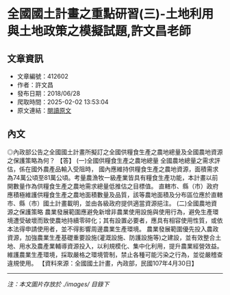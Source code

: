 # 全國國土計畫之重點研習(三)-土地利用與土地政策之模擬試題,許文昌老師

## 文章資訊
- 文章編號：412602
- 作者：許文昌
- 發布日期：2018/06/28
- 爬取時間：2025-02-02 13:53:04
- 原文連結：[閱讀原文](https://real-estate.get.com.tw/Columns/detail.aspx?no=412602)

## 內文
◎內政部公告之全國國土計畫所擬訂之全國供糧食生產之農地總量及全國農地資源之保護策略為何？
【答】
(一)全國供糧食生產之農地總量
全國農地總量之需求評估，係在國外農產品輸入受阻時， 國內應維持供糧食生產之農地資源，面積需求為74萬公頃至81萬公頃。考量農漁牧一級產業皆具有糧食生產功能，本計畫以前開數量作為供糧食生產之農地需求總量低推估之目標值。
直轄市、縣（市）政府應積極維護供糧食生產之農地面積數量及品質，該等農地面積及分布區位應於直轄市、縣（市）國土計畫載明，並由各級政府提供適當資源挹注。
(二)全國農地資源之保護策略
農業發展範圍應避免新增非農業使用設施與使用行為，避免生產環境遭受破壞而致使農地持續零碎化；其有設置必要者，應具有相容使用性質，或依本法得申請使用者，並不得影響周邊農業生產環境。
農業發展範圍優先投入農政資源，加強農業生產基礎重要設施(灌溉設施、防護設施等)之建設，並有效整合土地、用水及農產業輔導資源投入，以利規模化、集中化利用，提升農業經營效益。
維護農業生產環境，採取嚴格之環境管制，禁止各種可能污染之行為，並從嚴稽查違規使用。
【資料來源：全國國土計畫，內政部，民國107年4月30日】

---
*注：本文圖片存放於 ./images/ 目錄下*
